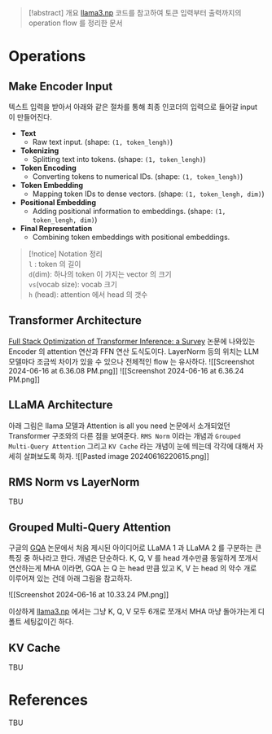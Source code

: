 > [!abstract] 개요
> [llama3.np](https://github.com/likejazz/llama3.np) 코드를 참고하여 토큰 입력부터 출력까지의 operation flow 를 정리한 문서

# Operations

## Make Encoder Input

텍스트 입력을 받아서 아래와 같은 절차를 통해 최종 인코더의 입력으로 들어갈 input 이 만들어진다.
- **Text**
    - Raw text input. (shape: `(1, token_lengh)`)
- **Tokenizing**
    - Splitting text into tokens. (shape: `(1, token_lengh)`)
- **Token Encoding**
    - Converting tokens to numerical IDs. (shape: `(1, token_lengh)`)
- **Token Embedding**
    - Mapping token IDs to dense vectors. (shape: `(1, token_lengh, dim)`)
- **Positional Embedding**
    - Adding positional information to embeddings. (shape: `(1, token_lengh, dim)`)
- **Final Representation**    
    - Combining token embeddings with positional embeddings.

>[!notice] Notation 정리</br>
> `l` : token 의 길이 </br>
> `d`(dim): 하나의 token 이 가지는 vector 의 크기</br>
> `vs`(vocab size): vocab 크기</br>
> `h` (head): attention 에서 head 의 갯수</br>

## Transformer Architecture

[Full Stack Optimization of Transformer Inference: a Survey](https://arxiv.org/pdf/2302.14017) 논문에 나와있는 Encoder 의 attention 연산과 FFN 연산 도식도이다. LayerNorm 등의 위치는 LLM 모델마다 조금씩 차이가 있을 수 있으나 전체적인 flow 는 유사하다.
![[Screenshot 2024-06-16 at 6.36.08 PM.png]]
![[Screenshot 2024-06-16 at 6.36.24 PM.png]]
## LLaMA Architecture

아래 그림은 llama 모델과 Attention is all you need 논문에서 소개되었던 Transformer 구조와의 다른 점을 보여준다. `RMS Norm` 이라는 개념과 `Grouped Multi-Query Attention` 그리고 `KV Cache` 라는 개념이 눈에 띄는데 각각에 대해서 자세히 살펴보도록 하자.
![[Pasted image 20240616220615.png]]
## RMS Norm vs LayerNorm
TBU

## Grouped Multi-Query Attention 

구글의 [GQA](https://arxiv.org/pdf/2305.13245) 논문에서 처음 제시된 아이디어로 LLaMA 1 과 LLaMA 2 를 구분하는 큰 특징 중 하나라고 한다.
개념은 단순하다. K, Q, V 를 head 개수만큼 동일하게 쪼개서 연산하는게 MHA 이라면, GQA 는 Q 는 head 만큼 있고 K, V 는 head 의 약수 개로 이루어져 있는 건데 아래 그림을 참고하자.

![[Screenshot 2024-06-16 at 10.33.24 PM.png]]

이상하게 [llama3.np](https://github.com/likejazz/llama3.np) 에서는 그냥 K, Q, V 모두 6개로 쪼개서 MHA 마냥 돌아가는게 디폴트 세팅값이긴 하다.

## KV Cache
TBU


# References
TBU
